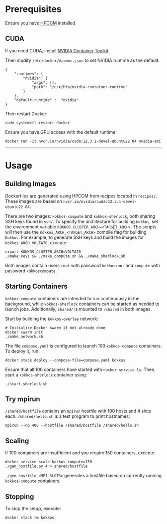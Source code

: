 # Prerequisites
Ensure you have [HPCCM](https://github.com/NVIDIA/hpc-container-maker) installed.


## CUDA
If you need CUDA, install [NVIDIA Container Toolkit](https://docs.nvidia.com/datacenter/cloud-native/container-toolkit/latest/index.html).

Then modify `/etc/docker/daemon.json` to set NVIDIA runtime as the default:

```
{
    "runtimes": {
        "nvidia": {
            "args": [],
            "path": "/usr/bin/nvidia-container-runtime"
        }
    },
    "default-runtime" :  "nvidia"
}
```
Then restart Docker:
```
sudo systemctl restart docker
```

Ensure you have GPU access with the default runtime:
```
docker run -it nvcr.io/nvidia/cuda:12.3.1-devel-ubuntu22.04 nvidia-smi
```

---
# Usage

## Building Images

Dockerfiles are generated using HPCCM from recipes located in `recipes/`. These images are based on `nvcr.io/nvidia/cuda:12.3.1-devel-ubuntu22.04`.

There are two images: `kokkos-compute` and `kokkos-sherlock`, both sharing SSH keys found in `ssh/`. To specify the architecture for building `kokkos`, set the environment variable `KOKKOS_CLUSTER_ARCH=<TARGET_ARCH>`. The scripts will then use the `Kokkos_ARCH_<TARGET_ARCH>` compile flag for building `Kokkos`. For example, to generate SSH keys and build the images for `Kokkos_ARCH_VOLTA70`, execute:
```
export KOKKOS_CLUSTER_ARCH=VOLTA70
./make_keys && ./make_compute.sh && ./make_sherlock.sh
```

Both images contain users `root` with password `kokkosroot` and `compute` with password `kokkoscompute`.

## Starting Containers

`kokkos-compute` containers are intended to run continuously in the background, while `kokkos-sherlock` containers can be started as needed to launch jobs. Additionally, `shared/` is mounted to `/shared` in both images.

Start by building the `kokkos-overlay` network:
```
# Initialize Docker swarm if not already done
docker swarm init
./make_network.sh
```

The file `compose.yaml` is configured to launch 100 `kokkos-compute` containers. To deploy it, run:
```
docker stack deploy --compose-file=compose.yaml kokkos
```
Ensure that all 100 containers have started with `docker service ls`. Then, start a `kokkos-sherlock` container using:
```
./start_sherlock.sh
```

## Try mpirun
`/shared/hostfile` contains an `mpirun` hostfile with 100 hosts and 4 slots each.
`/shared/hello.sh` is a test program to print hostnames:
```
mpirun --np 400 --hostfile /shared/hostfile /shared/hello.sh
```

## Scaling
If 100 containers are insufficient and you require 150 containers, execute:
```
docker service scale kokkos_compute=150
./gen_hostfile.py 4 > shared/hostfile
```
`./gen_hostfile <MPI_SLOTS>` generates a hostfile based on currently running `kokkos-compute` containers.

## Stopping
To stop the setup, execute:
```
docker stack rm kokkos
```
